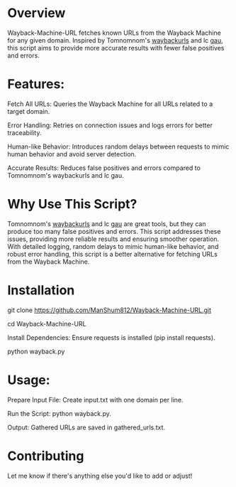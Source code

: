 # Overview
Wayback-Machine-URL fetches known URLs from the Wayback Machine for any given domain. Inspired by Tomnomnom's [waybackurls](https://github.com/tomnomnom/waybackurls) and lc [gau](https://github.com/lc/gau), this script aims to provide more accurate results with fewer false positives and errors.

# Features:
Fetch All URLs: Queries the Wayback Machine for all URLs related to a target domain.

Error Handling: Retries on connection issues and logs errors for better traceability.

Human-like Behavior: Introduces random delays between requests to mimic human behavior and avoid server detection.

Accurate Results: Reduces false positives and errors compared to Tomnomnom's waybackurls and lc gau.

# Why Use This Script?
Tomnomnom's [waybackurls](https://github.com/tomnomnom/waybackurls) and lc [gau](https://github.com/lc/gau) are great tools, but they can produce too many false positives and errors. This script addresses these issues, providing more reliable results and ensuring smoother operation. With detailed logging, random delays to mimic human-like behavior, and robust error handling, this script is a better alternative for fetching URLs from the Wayback Machine.

# Installation
git clone https://github.com/ManShum812/Wayback-Machine-URL.git

cd Wayback-Machine-URL

Install Dependencies: Ensure requests is installed (pip install requests).

python wayback.py

# Usage:
Prepare Input File: Create input.txt with one domain per line.

Run the Script: python wayback.py.

Output: Gathered URLs are saved in gathered_urls.txt.


# Contributing
Let me know if there's anything else you'd like to add or adjust!
